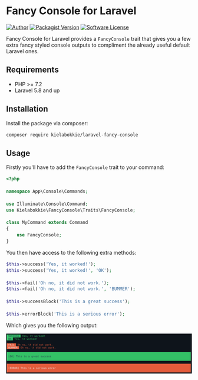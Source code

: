 # Fancy Console for Laravel

[![Author](http://img.shields.io/badge/follow-@kielabokkie-blue.svg?logo=twitter&style=flat-square)](https://twitter.com/kielabokkie)
[![Packagist Version](https://img.shields.io/packagist/v/kielabokkie/laravel-fancy-console.svg?style=flat-square)](https://packagist.org/packages/kielabokkie/laravel-fancy-console)
[![Software License](https://img.shields.io/badge/license-MIT-brightgreen.svg?style=flat-square)](LICENSE.md)

Fancy Console for Laravel provides a `FancyConsole` trait that gives you a few extra fancy styled console outputs to compliment the already useful default Laravel ones.

## Requirements

* PHP >= 7.2
* Laravel 5.8 and up

## Installation

Install the package via composer:

```bash
composer require kielabokkie/laravel-fancy-console
```

## Usage

Firstly you'll have to add the `FancyConsole` trait to your command:

```php
<?php

namespace App\Console\Commands;

use Illuminate\Console\Command;
use Kielabokkie\FancyConsole\Traits\FancyConsole;

class MyCommand extends Command
{
    use FancyConsole;
}
```

You then have access to the following extra methods:

```php
$this->success('Yes, it worked!');
$this->success('Yes, it worked!', 'OK');

$this->fail('Oh no, it did not work.');
$this->fail('Oh no, it did not work.', 'BUMMER');

$this->successBlock('This is a great success');

$this->errorBlock('This is a serious error');
```

Which gives you the following output:

<img src="./art/screenshot1.png" width="900" alt="screenshot">
